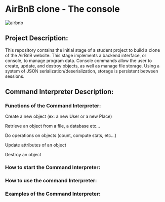 # AirBnB clone - The console
![airbnb](https://user-images.githubusercontent.com/106454335/215355859-58381dbc-f59b-4400-861e-e01428cec17a.png)

## Project Description:
This repository contains the initial stage of a student project to build a clone of the AirBnB website. This stage implements a backend interface, or console, to manage program data. Console commands allow the user to create, update, and destroy objects, as well as manage file storage. Using a system of JSON serialization/deserialization, storage is persistent between sessions.

## Command Interpreter Description:
### Functions of the Command Interpreter:

Create a new object (ex: a new User or a new Place)

Retrieve an object from a file, a database etc…

Do operations on objects (count, compute stats, etc…)

Update attributes of an object

Destroy an object

### How to start the Command Interpreter:

### How to use the command Interpreter:

### Examples of the Command Interpreter:

